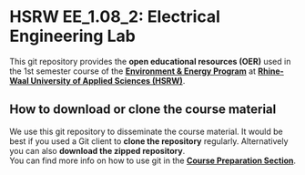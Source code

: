 # HSRW EE_1.08_2: Electrical Engineering Lab
This git repository provides the **open educational resources (OER)** used in the 1st semester course of the [**Environment & Energy Program**](https://www.hochschule-rhein-waal.de/en/faculties/communication-and-environment/degree-programmes/bachelor-degree-programmes/environment-and) at [**Rhine-Waal University of Applied Sciences (HSRW)**](https://www.hsrw.eu/). 


## How to download or clone the course material

We use this git repository to disseminate the course material. It would be best if you used a Git client to **clone the repository** regularly. Alternatively you can also **download the zipped repository**.<br>
You can find more info on how to use git in the [**Course Preparation Section**](./eeng0020_LAB_Course_Preparation/README.md).
